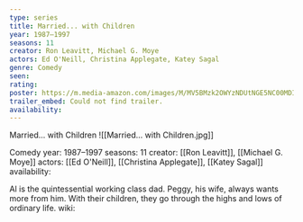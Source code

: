 ```yaml
---
type: series
title: Married... with Children
year: 1987–1997
seasons: 11
creator: Ron Leavitt, Michael G. Moye
actors: Ed O'Neill, Christina Applegate, Katey Sagal
genre: Comedy
seen:
rating: 
poster: https://m.media-amazon.com/images/M/MV5BMzk2OWYzNDUtNGE5NC00MDI0LTkyMDktY2RmZjE0NGNmMWE1XkEyXkFqcGdeQXVyMzU3MTc5OTE@._V1_SX300.jpg
trailer_embed: Could not find trailer.
availability:
---
```

Married... with Children
![[Married... with Children.jpg]]

Comedy
year: 1987–1997
seasons: 11
creator: [[Ron Leavitt]], [[Michael G. Moye]]
actors: [[Ed O'Neill]], [[Christina Applegate]], [[Katey Sagal]]
availability:

Al is the quintessential working class dad. Peggy, his wife, always wants more from him. With their children, they go through the highs and lows of ordinary life.
wiki: 


